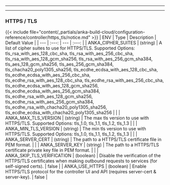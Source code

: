 
---
---
### HTTPS / TLS
{{< include file="content/_partials/anka-build-cloud/configuration-reference/controller/https_tls/notice.md" >}}
| ENV | Type | Description | Default Value |
| --- | :---: | --- | :---: |
| ANKA_CIPHER_SUITES | (string)  | A list of cipher suites to use for HTTPS/TLS. Supported Options: tls_rsa_with_aes_128_cbc_sha, tls_rsa_with_aes_256_cbc_sha, tls_rsa_with_aes_128_gcm_sha256, tls_rsa_with_aes_256_gcm_sha384, tls_aes_128_gcm_sha256, tls_aes_256_gcm_sha384, tls_chacha20_poly1305_sha256, tls_ecdhe_ecdsa_with_aes_128_cbc_sha, tls_ecdhe_ecdsa_with_aes_256_cbc_sha, tls_ecdhe_rsa_with_aes_128_cbc_sha, tls_ecdhe_rsa_with_aes_256_cbc_sha, tls_ecdhe_ecdsa_with_aes_128_gcm_sha256, tls_ecdhe_ecdsa_with_aes_256_gcm_sha384, tls_ecdhe_rsa_with_aes_128_gcm_sha256, tls_ecdhe_rsa_with_aes_256_gcm_sha384, tls_ecdhe_rsa_with_chacha20_poly1305_sha256, tls_ecdhe_ecdsa_with_chacha20_poly1305_sha256 |  |
| ANKA_MAX_TLS_VERSION | (string) | The max tls version to use with HTTPS/TLS. Supported Options: tls_1.0, tls_1.1, tls_1.2, tls_1.3 |  |
| ANKA_MIN_TLS_VERSION | (string) | The min tls version to use with HTTPS/TLS. Supported Options: tls_1.0, tls_1.1, tls_1.2, tls_1.3 |  |
| ANKA_SERVER_CERT | (string) | The path to a HTTPS/TLS certificate file in PEM format. |  |
| ANKA_SERVER_KEY | (string) | The path to a HTTPS/TLS certificate private key file in PEM format. |  |
| ANKA_SKIP_TLS_VERIFICATION | (boolean) | Disable the verification of the HTTPS/TLS certificates when making outbound requests to services (for self-signed certs). | false |
| ANKA_USE_HTTPS | (boolean) | Enable HTTPS/TLS protocol for the controller UI and API (requires server-cert & server-key). | false |
